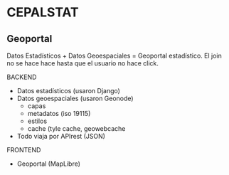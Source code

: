 # CEPALSTAT

## Geoportal

Datos Estadísticos + Datos Geoespaciales = Geoportal estadístico. El join no se hace hace hasta que el usuario no hace click.

BACKEND 

- Datos estadísticos (usaron Django)
- Datos geoespaciales (usaron Geonode)
  - capas
  - metadatos (iso 19115)
  - estilos
  - cache (tyle cache, geowebcache
- Todo viaja por APIrest (JSON)

FRONTEND

- Geoportal (MapLibre)




